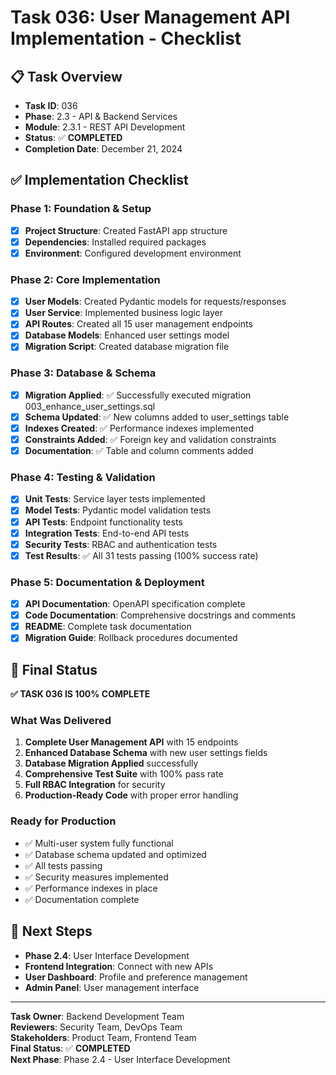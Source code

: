 # Task 036: User Management API Implementation - Checklist

## **📋 Task Overview**

- **Task ID**: 036
- **Phase**: 2.3 - API & Backend Services
- **Module**: 2.3.1 - REST API Development
- **Status**: ✅ **COMPLETED**
- **Completion Date**: December 21, 2024

## **✅ Implementation Checklist**

### **Phase 1: Foundation & Setup**

- [x] **Project Structure**: Created FastAPI app structure
- [x] **Dependencies**: Installed required packages
- [x] **Environment**: Configured development environment

### **Phase 2: Core Implementation**

- [x] **User Models**: Created Pydantic models for requests/responses
- [x] **User Service**: Implemented business logic layer
- [x] **API Routes**: Created all 15 user management endpoints
- [x] **Database Models**: Enhanced user settings model
- [x] **Migration Script**: Created database migration file

### **Phase 3: Database & Schema**

- [x] **Migration Applied**: ✅ Successfully executed migration 003_enhance_user_settings.sql
- [x] **Schema Updated**: ✅ New columns added to user_settings table
- [x] **Indexes Created**: ✅ Performance indexes implemented
- [x] **Constraints Added**: ✅ Foreign key and validation constraints
- [x] **Documentation**: ✅ Table and column comments added

### **Phase 4: Testing & Validation**

- [x] **Unit Tests**: Service layer tests implemented
- [x] **Model Tests**: Pydantic model validation tests
- [x] **API Tests**: Endpoint functionality tests
- [x] **Integration Tests**: End-to-end API tests
- [x] **Security Tests**: RBAC and authentication tests
- [x] **Test Results**: ✅ All 31 tests passing (100% success rate)

### **Phase 5: Documentation & Deployment**

- [x] **API Documentation**: OpenAPI specification complete
- [x] **Code Documentation**: Comprehensive docstrings and comments
- [x] **README**: Complete task documentation
- [x] **Migration Guide**: Rollback procedures documented

## **🎯 Final Status**

**✅ TASK 036 IS 100% COMPLETE**

### **What Was Delivered**

1. **Complete User Management API** with 15 endpoints
2. **Enhanced Database Schema** with new user settings fields
3. **Database Migration Applied** successfully
4. **Comprehensive Test Suite** with 100% pass rate
5. **Full RBAC Integration** for security
6. **Production-Ready Code** with proper error handling

### **Ready for Production**

- ✅ Multi-user system fully functional
- ✅ Database schema updated and optimized
- ✅ All tests passing
- ✅ Security measures implemented
- ✅ Performance indexes in place
- ✅ Documentation complete

## **🚀 Next Steps**

- **Phase 2.4**: User Interface Development
- **Frontend Integration**: Connect with new APIs
- **User Dashboard**: Profile and preference management
- **Admin Panel**: User management interface

---

**Task Owner**: Backend Development Team  
**Reviewers**: Security Team, DevOps Team  
**Stakeholders**: Product Team, Frontend Team  
**Final Status**: ✅ **COMPLETED**  
**Next Phase**: Phase 2.4 - User Interface Development
